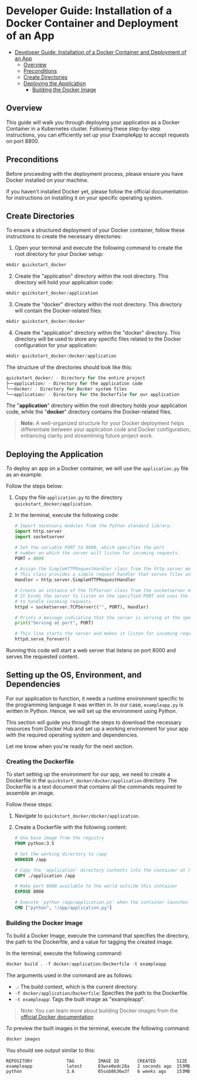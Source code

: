 # Developer Guide: Installation of a Docker Container and Deployment of an App


- [Developer Guide: Installation of a Docker Container and Deployment of an App](#developer-guide-installation-of-a-docker-container-and-deployment-of-an-app)
  - [Overview](#overview)
  - [Preconditions](#preconditions)
  - [Create Directories](#create-directories)
  - [Deploying the Application](#deploying-the-application)
    - [Building the Docker Image](#building-the-docker-image)



## Overview

This guide will walk you through deploying your application as a Docker Container in a Kubernetes cluster. Following these step-by-step instructions, you can efficiently set up your ExampleApp to accept requests on port 8800.


## Preconditions

Before proceeding with the deployment process, please ensure you have Docker installed on your machine. 

If you haven't installed Docker yet, please follow the official documentation for instructions on installing it on your specific operating system.


## Create Directories

To ensure a structured deployment of your Docker container, follow these instructions to create the necessary directories:

1. Open your terminal and execute the following command to create the root directory for your Docker setup:

```python
mkdir quickstart_docker
```


2. Create the "application" directory within the root directory. This directory will hold your application code:

```python
mkdir quickstart_docker/application
```

3. Create the "docker" directory within the root directory. This directory will contain the Docker-related files:

```python
mkdir quickstart_docker/docker
```

4. Create the "application" directory within the "docker" directory. This directory will be used to store any specific files related to the Docker configuration for your application:

```python
mkdir quickstart_docker/docker/application
```

The structure of the directories should look like this:

```python
quickstart_docker/ - Directory for the entire project
├──application/ - Directory for the application code
└──docker/ - Directory for Docker system files
└──application/ - Directory for the Dockerfile for our application
```

The "**application**" directory within the root directory holds your application code, while the "**docker**" directory contains the Docker-related files. 

> **Note:** A well-organized structure for your Docker deployment helps differentiate between your application code and Docker configuration, enhancing clarity and streamlining future project work.

## Deploying the Application

To deploy an app on a Docker container, we will use the `application.py` file as an example. 

Follow the steps below:

1. Copy the file `application.py` to the directory `quickstart_docker/application`.

2. In the terminal, execute the following code:

   ```python
   # Import necessary modules from the Python standard library.
   import http.server
   import socketserver

   # Set the variable PORT to 8000, which specifies the port 
   # number on which the server will listen for incoming requests.
   PORT = 8000

   # Assign the SimpleHTTPRequestHandler class from the http.server module to the variable Handler. 
   # This class provides a simple request handler that serves files and directory listings.
   Handler = http.server.SimpleHTTPRequestHandler

   # Create an instance of the TCPServer class from the socketserver module. 
   # It binds the server to listen on the specified PORT and uses the Handler class 
   # to handle incoming requests.
   httpd = socketserver.TCPServer(("", PORT), Handler)

   # Prints a message indicating that the server is serving at the specified port.
   print("Serving at port", PORT)

   # This line starts the server and makes it listen for incoming requests indefinitely.
   httpd.serve_forever()


Running this code will start a web server that listens on port 8000 and serves the requested content.

## Setting up the OS, Environment, and Dependencies

For our application to function, it needs a runtime environment specific to the programming language it was written in. In our case, `exampleapp.py` is written in Python. Hence, we will set up the environment using Python.

This section will guide you through the steps to download the necessary resources from Docker Hub and set up a working environment for your app with the required operating system and dependencies.

Let me know when you're ready for the next section.

### Creating the Dockerfile

To start setting up the environment for our app, we need to create a Dockerfile in the `quickstart_docker/docker/application` directory. The Dockerfile is a text document that contains all the commands required to assemble an image.

Follow these steps:

1. Navigate to `quickstart_docker/docker/application`.
2. Create a Dockerfile with the following content:

   ```dockerfile
   # Use base image from the registry
   FROM python:3.5

   # Set the working directory to /app
   WORKDIR /app

   # Copy the 'application' directory contents into the container at /app
   COPY ./application /app

   # Make port 8000 available to the world outside this container
   EXPOSE 8000

   # Execute 'python /app/application.py' when the container launches
   CMD ["python", "/app/application.py"]
   ```
### Building the Docker Image

To build a Docker Image, execute the command that specifies the directory, the path to the Dockerfile, and a value for tagging the created image.

In the terminal, execute the following command:

```python
docker build . -f docker/application/Dockerfile -t exampleapp
```

The arguments used in the command are as follows:

- `.`: The build context, which is the current directory.
- `-f docker/application/Dockerfile`: Specifies the path to the Dockerfile.
- `-t exampleapp`: Tags the built image as "exampleapp".

>Note: You can learn more about building Docker images from the [official Docker documentation](https://docs.docker.com/engine/reference/builder/) 

To preview the built images in the terminal, execute the following command:

```bash
docker images
```

You should see output similar to this:

```
REPOSITORY             TAG         IMAGE ID       CREATED        SIZE
exampleapp             latest      83wse0edc28a   2 seconds ago  153MB
python                 3.6         05sob8636w3f   6 weeks ago    153MB
```




[def]: #developer-guide-installation-of-a-docker-container-and-deployment-of-an-app
[def2]: #developer-guide-installation-of-a-docker-container-and-deployment-of-an-app
[def3]: #building-the-docker-image